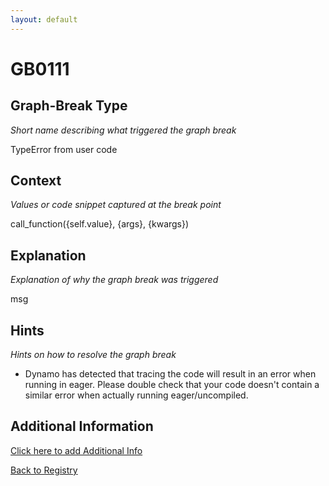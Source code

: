 ```yaml
---
layout: default
---
```

# GB0111

## Graph-Break Type
*Short name describing what triggered the graph break*

TypeError from user code

## Context
*Values or code snippet captured at the break point*

call_function({self.value}, {args}, {kwargs})

## Explanation
*Explanation of why the graph break was triggered*

msg

## Hints
*Hints on how to resolve the graph break*

- Dynamo has detected that tracing the code will result in an error when running in eager. Please double check that your code doesn't contain a similar error when actually running eager/uncompiled.


## Additional Information

<!-- ADDITIONAL INFORMATION START - Add custom information below this line -->

<!-- ADDITIONAL INFORMATION END -->


[Click here to add Additional Info](https://github.com/meta-pytorch/compile-graph-break-site/edit/main/docs/gb/gb0111.md)

[Back to Registry](../index.html)

